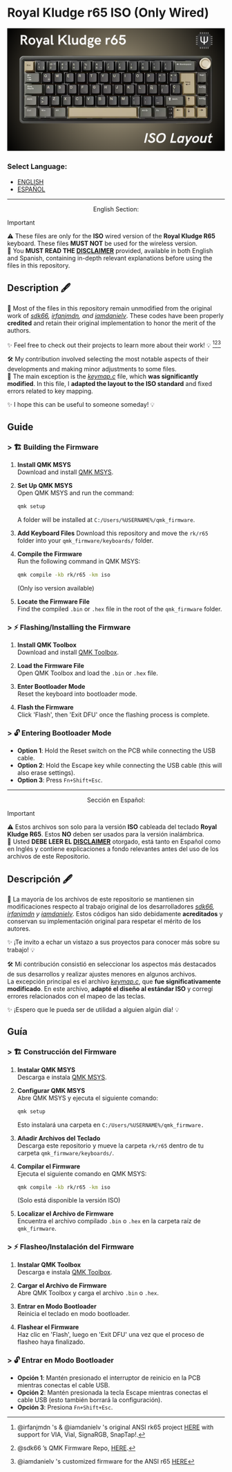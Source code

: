 # Royal Kludge r65 ISO (Only Wired)
![Royal Kludge R65 Keyboard](r65iso.png)

### Select Language: 
- [ENGLISH](#english)
- [ESPAÑOL](#español)

---
<div align="center">
  English Section:
</div>

<a name="english"></a>
>[!IMPORTANT]  
>⚠️ These files are only for the **ISO** wired version of the **Royal Kludge R65** keyboard. These files **MUST NOT** be used for the wireless version.  
>📜 You **MUST READ THE [DISCLAIMER](DISCLAIMER-ENG.md)** provided, available in both English and Spanish, containing in-depth relevant explanations before using the files in this repository.

## Description 🖋️  
📂 Most of the files in this repository remain unmodified from the original work of *[sdk66](https://github.com/sdk66), [irfanjmdn](https://github.com/irfanjmdn), and [iamdanielv](https://github.com/iamdanielv)*. These codes have been properly **credited** and retain their original implementation to honor the merit of the authors.

✨ Feel free to check out their projects to learn more about their work! 💡 [^1][^2][^3]

🛠️ My contribution involved selecting the most notable aspects of their developments and making minor adjustments to some files.  
📄 The main exception is the *[keymap.c](rk/r65/keymaps/iso/keymap.c)* file, which **was significantly modified**. In this file, I **adapted the layout to the ISO standard** and fixed errors related to key mapping.

✨ I hope this can be useful to someone someday! 💡  

## Guide

### > 🏗 Building the Firmware

1. **Install QMK MSYS**  
   Download and install [QMK MSYS](https://msys.qmk.fm).

2. **Set Up QMK MSYS**  
   Open QMK MSYS and run the command:  
   ```bash
   qmk setup
   ```
   A folder will be installed at `C:/Users/%USERNAME%/qmk_firmware`.

3. **Add Keyboard Files**
   Download this repository and move the `rk/r65` folder into your `qmk_firmware/keyboards/` folder.

5. **Compile the Firmware**  
   Run the following command in QMK MSYS:  
   ```bash
   qmk compile -kb rk/r65 -km iso
   ```  
   (Only iso version available)

6. **Locate the Firmware File**  
   Find the compiled `.bin` or `.hex` file in the root of the `qmk_firmware` folder.

### > ⚡ Flashing/Installing the Firmware

1. **Install QMK Toolbox**  
   Download and install [QMK Toolbox](https://github.com/qmk/qmk_toolbox/releases).

2. **Load the Firmware File**  
   Open QMK Toolbox and load the `.bin` or `.hex` file.

3. **Enter Bootloader Mode**  
   Reset the keyboard into bootloader mode.

4. **Flash the Firmware**  
   Click 'Flash', then 'Exit DFU' once the flashing process is complete.

### > 🔓 Entering Bootloader Mode

- **Option 1**: Hold the Reset switch on the PCB while connecting the USB cable.
- **Option 2**: Hold the Escape key while connecting the USB cable (this will also erase settings).
- **Option 3**: Press `Fn+Shift+Esc`.
---

<div align="center">
  Sección en Español:
</div>

<a name="español"></a>
>[!IMPORTANT]  
>⚠️ Estos archivos son solo para la versión **ISO** cableada del teclado **Royal Kludge R65**. Estos **NO** deben ser usados para la versión inalámbrica.  
>📜 Usted **DEBE LEER EL [DISCLAIMER](DISCLAIMER-ESP.md)** otorgado, está tanto en Español como en Inglés y contiene explicaciones a fondo relevantes antes del uso de los archivos de este Repositorio.

## Descripción 🖋️  
📂 La mayoría de los archivos de este repositorio se mantienen sin modificaciones respecto al trabajo original de los desarrolladores *[sdk66](https://github.com/sdk66), [irfanjmdn](https://github.com/irfanjmdn) y [iamdanielv](https://github.com/iamdanielv)*. Estos códigos han sido debidamente **acreditados** y conservan su implementación original para respetar el mérito de los autores.

✨ ¡Te invito a echar un vistazo a sus proyectos para conocer más sobre su trabajo! 💡 

🛠️ Mi contribución consistió en seleccionar los aspectos más destacados de sus desarrollos y realizar ajustes menores en algunos archivos.  
La excepción principal es el archivo *[keymap.c](rk/r65/keymaps/iso/keymap.c)*, que **fue significativamente modificado**. En este archivo, **adapté el diseño al estándar ISO** y corregí errores relacionados con el mapeo de las teclas.

✨ ¡Espero que le pueda ser de utilidad a alguien algún día! 💡  

## Guía

### > 🏗 Construcción del Firmware

1. **Instalar QMK MSYS**  
   Descarga e instala [QMK MSYS](https://msys.qmk.fm).

2. **Configurar QMK MSYS**  
   Abre QMK MSYS y ejecuta el siguiente comando:  
   ```bash
   qmk setup
   ```
   Esto instalará una carpeta en `C:/Users/%USERNAME%/qmk_firmware.`

3. **Añadir Archivos del Teclado**  
  Descarga este repositorio y mueve la carpeta `rk/r65` dentro de tu carpeta `qmk_firmware/keyboards/`.

4. **Compilar el Firmware**  
   Ejecuta el siguiente comando en QMK MSYS:
   ```bash
   qmk compile -kb rk/r65 -km iso
   ```
   (Solo está disponible la versión ISO)

5. **Localizar el Archivo de Firmware**  
   Encuentra el archivo compilado `.bin` o `.hex` en la carpeta raíz de `qmk_firmware`.

### > ⚡ Flasheo/Instalación del Firmware
1. **Instalar QMK Toolbox**  
   Descarga e instala [QMK Toolbox](https://github.com/qmk/qmk_toolbox/releases).

2. **Cargar el Archivo de Firmware**  
   Abre QMK Toolbox y carga el archivo `.bin` o `.hex`.

3. **Entrar en Modo Bootloader**  
   Reinicia el teclado en modo bootloader.

4. **Flashear el Firmware**  
   Haz clic en 'Flash', luego en 'Exit DFU' una vez que el proceso de flasheo haya finalizado.

### > 🔓 Entrar en Modo Bootloader  
- **Opción 1**: Mantén presionado el interruptor de reinicio en la PCB mientras conectas el cable USB.
- **Opción 2**: Mantén presionada la tecla Escape mientras conectas el cable USB (esto también borrará la configuración).
- **Opción 3**: Presiona `Fn+Shift+Esc`.

[^1]: @irfanjmdn 's & @iamdanielv 's original ANSI rk65 project [HERE](https://github.com/irfanjmdn/r65/tree/master) with support for VIA, Vial, SignaRGB, SnapTap!.
[^2]: @sdk66 ’s QMK Firmware Repo, [HERE](https://github.com/hangshengkeji/qmk_firmware/tree/master/keyboards/rk).
[^3]: @iamdanielv 's customized firmware for the ANSI r65 [HERE](https://github.com/iamdanielv/kb_rk_r65)
